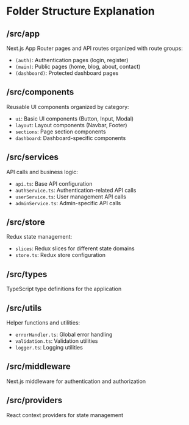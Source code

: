 # Folder Structure Explanation

## /src/app
Next.js App Router pages and API routes organized with route groups:
- `(auth)`: Authentication pages (login, register)
- `(main)`: Public pages (home, blog, about, contact)
- `(dashboard)`: Protected dashboard pages

## /src/components
Reusable UI components organized by category:
- `ui`: Basic UI components (Button, Input, Modal)
- `layout`: Layout components (Navbar, Footer)
- `sections`: Page section components
- `dashboard`: Dashboard-specific components

## /src/services
API calls and business logic:
- `api.ts`: Base API configuration
- `authService.ts`: Authentication-related API calls
- `userService.ts`: User management API calls
- `adminService.ts`: Admin-specific API calls

## /src/store
Redux state management:
- `slices`: Redux slices for different state domains
- `store.ts`: Redux store configuration

## /src/types
TypeScript type definitions for the application

## /src/utils
Helper functions and utilities:
- `errorHandler.ts`: Global error handling
- `validation.ts`: Validation utilities
- `logger.ts`: Logging utilities

## /src/middleware
Next.js middleware for authentication and authorization

## /src/providers
React context providers for state management